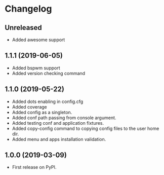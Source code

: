 Changelog
=========

Unreleased
----------
* Added awesome support

1.1.1 (2019-06-05)
----------
* Added bspwm support
* Added version checking command

1.1.0 (2019-05-22)
------------------
* Added dots enabling in config.cfg
* Added coverage
* Added config as a singleton.
* Added conf path passing from console argument.
* Added testing conf and application fixtures.
* Added copy-config command to copying config files to the user home dir.
* Added menu and apps installation validation.

1.0.0 (2019-03-09)
------------------

* First release on PyPI.
